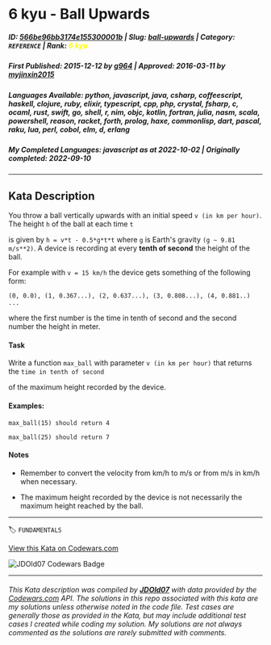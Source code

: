 # 6 kyu - Ball Upwards

##### **ID**: [566be96bb3174e155300001b](https://www.codewars.com/kata/566be96bb3174e155300001b) | **Slug**: [ball-upwards](https://www.codewars.com/kata/566be96bb3174e155300001b) | **Category**: `REFERENCE` | **Rank**: <span style="color:yellow">6 kyu</span>

##### **First Published**: 2015-12-12 ***by*** [g964](https://www.codewars.com/users/g964) | **Approved**: 2016-03-11 ***by*** [myjinxin2015](https://www.codewars.com/users/myjinxin2015)

##### **Languages Available**: python, javascript, java, csharp, coffeescript, haskell, clojure, ruby, elixir, typescript, cpp, php, crystal, fsharp, c, ocaml, rust, swift, go, shell, r, nim, objc, kotlin, fortran, julia, nasm, scala, powershell, reason, racket, forth, prolog, haxe, commonlisp, dart, pascal, raku, lua, perl, cobol, elm, d, erlang

##### **My Completed Languages**: javascript ***as at*** 2022-10-02 | **Originally completed**: 2022-09-10

---

## Kata Description


You throw a ball vertically upwards with an initial speed `v (in km per hour)`. The height `h` of the ball at each time `t`

is given by `h = v*t - 0.5*g*t*t` where `g` is Earth's gravity `(g ~ 9.81 m/s**2)`. A device is recording at every **tenth of second** the height of the ball.

For example with `v = 15 km/h` the device gets something of the following form:

`(0, 0.0), (1, 0.367...), (2, 0.637...), (3, 0.808...), (4, 0.881..) ...`

where the first number is the time in tenth of second and the second number the height in meter.



#### Task

Write a function `max_ball` with parameter `v (in km per hour)` that returns the `time in tenth of second`

of the maximum height recorded by the device.

#### Examples:

`max_ball(15) should return 4`



`max_ball(25) should return 7`

#### Notes

- Remember to convert the velocity from km/h to m/s or from m/s in km/h when necessary.

- The maximum height recorded by the device is not necessarily the maximum height reached by the ball.

---


🏷 `FUNDAMENTALS`


[View this Kata on Codewars.com](https://www.codewars.com/kata/566be96bb3174e155300001b)

![](https://www.codewars.com/users/jdold07/badges/large "JDOld07 Codewars Badge")

---

###### *This Kata description was compiled by [**JDOld07**](https://tpstech.dev) with data provided by the [Codewars.com](https://www.codewars.com) API.  The solutions in this repo associated with this kata are my solutions unless otherwise noted in the code file.  Test cases are generally those as provided in the Kata, but may include additional test cases I created while coding my solution.  My solutions are not always commented as the solutions are rarely submitted with comments.*
